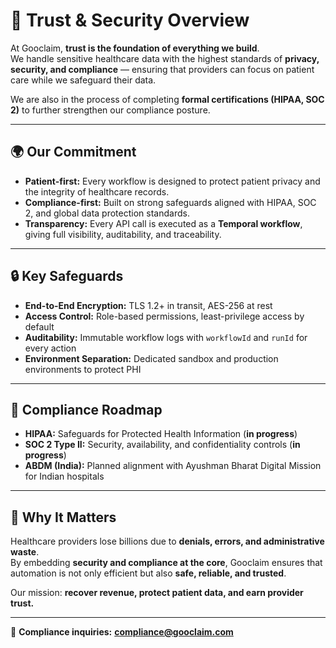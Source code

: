 # 🔐 Trust & Security Overview

At Gooclaim, **trust is the foundation of everything we build**.  
We handle sensitive healthcare data with the highest standards of **privacy, security, and compliance** — ensuring that providers can focus on patient care while we safeguard their data.  

We are also in the process of completing **formal certifications (HIPAA, SOC 2)** to further strengthen our compliance posture.  

---

## 🌍 Our Commitment
- **Patient-first:** Every workflow is designed to protect patient privacy and the integrity of healthcare records.  
- **Compliance-first:** Built on strong safeguards aligned with HIPAA, SOC 2, and global data protection standards.  
- **Transparency:** Every API call is executed as a **Temporal workflow**, giving full visibility, auditability, and traceability.  

---

## 🔒 Key Safeguards
- **End-to-End Encryption:** TLS 1.2+ in transit, AES-256 at rest  
- **Access Control:** Role-based permissions, least-privilege access by default  
- **Auditability:** Immutable workflow logs with `workflowId` and `runId` for every action  
- **Environment Separation:** Dedicated sandbox and production environments to protect PHI  

---

## 📜 Compliance Roadmap
- **HIPAA:** Safeguards for Protected Health Information (**in progress**)  
- **SOC 2 Type II:** Security, availability, and confidentiality controls (**in progress**)  
- **ABDM (India):** Planned alignment with Ayushman Bharat Digital Mission for Indian hospitals  

---

## 🤝 Why It Matters
Healthcare providers lose billions due to **denials, errors, and administrative waste**.  
By embedding **security and compliance at the core**, Gooclaim ensures that automation is not only efficient but also **safe, reliable, and trusted**.  

Our mission: **recover revenue, protect patient data, and earn provider trust.**

---

📧 **Compliance inquiries:** **compliance@gooclaim.com**
